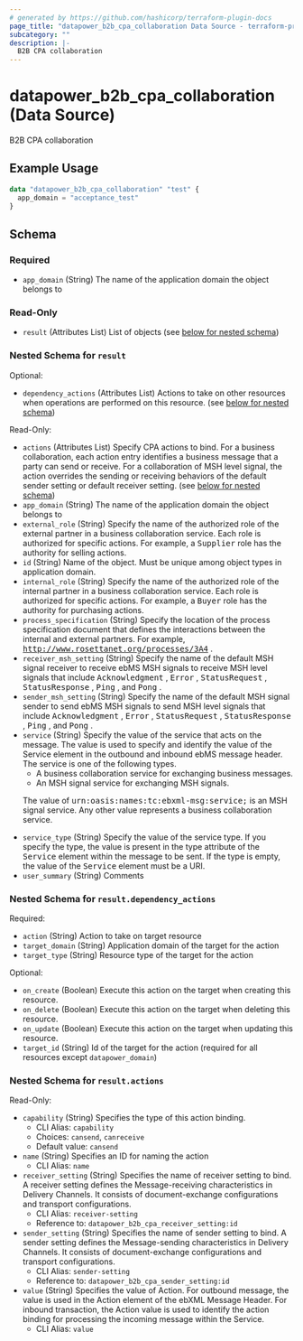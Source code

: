 ```yaml
---
# generated by https://github.com/hashicorp/terraform-plugin-docs
page_title: "datapower_b2b_cpa_collaboration Data Source - terraform-provider-datapower"
subcategory: ""
description: |-
  B2B CPA collaboration
---
```


# datapower_b2b_cpa_collaboration (Data Source)

B2B CPA collaboration

## Example Usage

```terraform
data "datapower_b2b_cpa_collaboration" "test" {
  app_domain = "acceptance_test"
}
```

<!-- schema generated by tfplugindocs -->
## Schema

### Required

- `app_domain` (String) The name of the application domain the object belongs to

### Read-Only

- `result` (Attributes List) List of objects (see [below for nested schema](#nestedatt--result))

<a id="nestedatt--result"></a>
### Nested Schema for `result`

Optional:

- `dependency_actions` (Attributes List) Actions to take on other resources when operations are performed on this resource. (see [below for nested schema](#nestedatt--result--dependency_actions))

Read-Only:

- `actions` (Attributes List) Specify CPA actions to bind. For a business collaboration, each action entry identifies a business message that a party can send or receive. For a collaboration of MSH level signal, the action overrides the sending or receiving behaviors of the default sender setting or default receiver setting. (see [below for nested schema](#nestedatt--result--actions))
- `app_domain` (String) The name of the application domain the object belongs to
- `external_role` (String) Specify the name of the authorized role of the external partner in a business collaboration service. Each role is authorized for specific actions. For example, a <tt>Supplier</tt> role has the authority for selling actions.
- `id` (String) Name of the object. Must be unique among object types in application domain.
- `internal_role` (String) Specify the name of the authorized role of the internal partner in a business collaboration service. Each role is authorized for specific actions. For example, a <tt>Buyer</tt> role has the authority for purchasing actions.
- `process_specification` (String) Specify the location of the process specification document that defines the interactions between the internal and external partners. For example, <tt>http://www.rosettanet.org/processes/3A4</tt> .
- `receiver_msh_setting` (String) Specify the name of the default MSH signal receiver to receive ebMS MSH signals to receive MSH level signals that include <tt>Acknowledgment</tt> , <tt>Error</tt> , <tt>StatusRequest</tt> , <tt>StatusResponse</tt> , <tt>Ping</tt> , and <tt>Pong</tt> .
- `sender_msh_setting` (String) Specify the name of the default MSH signal sender to send ebMS MSH signals to send MSH level signals that include <tt>Acknowledgment</tt> , <tt>Error</tt> , <tt>StatusRequest</tt> , <tt>StatusResponse</tt> , <tt>Ping</tt> , and <tt>Pong</tt> .
- `service` (String) Specify the value of the service that acts on the message. The value is used to specify and identify the value of the Service element in the outbound and inbound ebMS message header. The service is one of the following types. <ul><li>A business collaboration service for exchanging business messages.</li><li>An MSH signal service for exchanging MSH signals.</li></ul><p>The value of <tt>urn:oasis:names:tc:ebxml-msg:service;</tt> is an MSH signal service. Any other value represents a business collaboration service.</p>
- `service_type` (String) Specify the value of the service type. If you specify the type, the value is present in the type attribute of the <tt>Service</tt> element within the message to be sent. If the type is empty, the value of the <tt>Service</tt> element must be a URI.
- `user_summary` (String) Comments

<a id="nestedatt--result--dependency_actions"></a>
### Nested Schema for `result.dependency_actions`

Required:

- `action` (String) Action to take on target resource
- `target_domain` (String) Application domain of the target for the action
- `target_type` (String) Resource type of the target for the action

Optional:

- `on_create` (Boolean) Execute this action on the target when creating this resource.
- `on_delete` (Boolean) Execute this action on the target when deleting this resource.
- `on_update` (Boolean) Execute this action on the target when updating this resource.
- `target_id` (String) Id of the target for the action (required for all resources except `datapower_domain`)


<a id="nestedatt--result--actions"></a>
### Nested Schema for `result.actions`

Read-Only:

- `capability` (String) Specifies the type of this action binding.
  - CLI Alias: `capability`
  - Choices: `cansend`, `canreceive`
  - Default value: `cansend`
- `name` (String) Specifies an ID for naming the action
  - CLI Alias: `name`
- `receiver_setting` (String) Specifies the name of receiver setting to bind. A receiver setting defines the Message-receiving characteristics in Delivery Channels. It consists of document-exchange configurations and transport configurations.
  - CLI Alias: `receiver-setting`
  - Reference to: `datapower_b2b_cpa_receiver_setting:id`
- `sender_setting` (String) Specifies the name of sender setting to bind. A sender setting defines the Message-sending characteristics in Delivery Channels. It consists of document-exchange configurations and transport configurations.
  - CLI Alias: `sender-setting`
  - Reference to: `datapower_b2b_cpa_sender_setting:id`
- `value` (String) Specifies the value of Action. For outbound message, the value is used in the Action element of the ebXML Message Header. For inbound transaction, the Action value is used to identify the action binding for processing the incoming message within the Service.
  - CLI Alias: `value`
